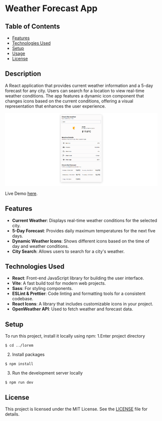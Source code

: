 # Weather Forecast App

## Table of Contents

- [Features](#features)
- [Technologies Used](#technologies-used)
- [Setup](#setup)
- [Usage](#usage)
- [License](#license)


## Description
A React application that provides current weather information and a 5-day forecast for any city. Users can search for a location to view real-time weather conditions.
The app features a dynamic icon component that changes icons based on the current conditions, offering a visual representation that enhances the user experience.

![App Screenshot](./public/screenshot.png)

Live Demo [here](https://rwf-jk.vercel.app/).

## Features

- **Current Weather**: Displays real-time weather conditions for the selected city.
- **5-Day Forecast**: Provides daily maximum temperatures for the next five days.
- **Dynamic Weather Icons**: Shows different icons based on the time of day and weather conditions.
- **City Search**: Allows users to search for a city's weather.

## Technologies Used

- **React**: Front-end JavaScript library for building the user interface.
- **Vite**: A fast build tool for modern web projects.
- **Sass**: For styling components.
- **ESLint & Prettier**: Code linting and formatting tools for a consistent codebase.
- **React Icons**: A library that includes customizable icons in your project.
- **OpenWeather API**: Used to fetch weather and forecast data.

## Setup

To run this project, install it locally using npm:
1.Enter project directory
```
$ cd ../lorem
```
2. Install packages
```
$ npm install
```
3. Run the development server locally
```
$ npm run dev
```

## License

This project is licensed under the MIT License. See the [LICENSE](./LICENSE) file for details.
